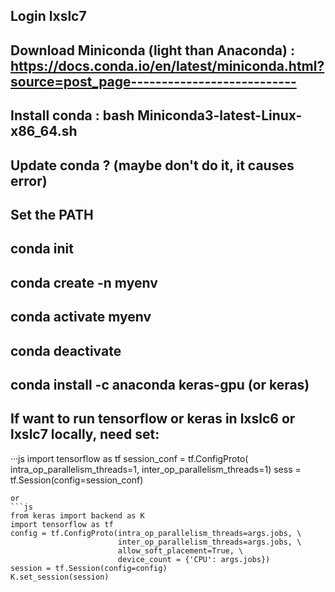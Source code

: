 ## Login lxslc7
## Download Miniconda (light than Anaconda) : https://docs.conda.io/en/latest/miniconda.html?source=post_page--------------------------- 
## Install conda : bash Miniconda3-latest-Linux-x86_64.sh
## Update conda ? (maybe don't do it, it causes error)
## Set the PATH 
## conda init
## conda create -n myenv
## conda activate myenv
## conda deactivate
## conda install -c anaconda keras-gpu (or keras)
## If want to run tensorflow or keras in lxslc6 or lxslc7 locally, need set:
···js
import tensorflow as tf
session_conf = tf.ConfigProto(
      intra_op_parallelism_threads=1,
      inter_op_parallelism_threads=1)
sess = tf.Session(config=session_conf)
```
or
```js
from keras import backend as K
import tensorflow as tf
config = tf.ConfigProto(intra_op_parallelism_threads=args.jobs, \ 
                        inter_op_parallelism_threads=args.jobs, \
                        allow_soft_placement=True, \
                        device_count = {'CPU': args.jobs})
session = tf.Session(config=config)
K.set_session(session)
```
